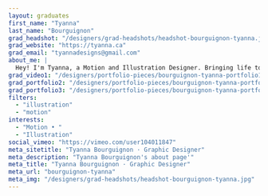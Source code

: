 ```yaml
---
layout: graduates
first_name: "Tyanna"
last_name: "Bourguignon"
grad_headshot: "/designers/grad-headshots/headshot-bourguignon-tyanna.jpg"
grad_website: "https://tyanna.ca"
grad_email: "tyannadesigns@gmail.com"
about_me: |
  Hey! I'm Tyanna, a Motion and Illustration Designer. Bringing life to a piece to tell a story has always been one of my favourite things. The fact that I can now do this, and help companies tell their stories brings me so much joy.
grad_video1: "/designers/portfolio-pieces/bourguignon-tyanna-portfolio1.mp4"
grad_portfolio2: "/designers/portfolio-pieces/bourguignon-tyanna-portfolio2.jpg"
grad_portfolio3: "/designers/portfolio-pieces/bourguignon-tyanna-portfolio3.jpg"
filters:
  - "illustration"
  - "motion"
interests:
  - "Motion • "
  - "Illustration"
social_vimeo: "https://vimeo.com/user104011847"
meta_sitetitle: "Tyanna Bourguignon · Graphic Designer"
meta_description: "Tyanna Bourguignon's about page'"
meta_title: "Tyanna Bourguignon · Graphic Designer"
meta_url: "bourguignon-tyanna"
meta_img: "/designers/grad-headshots/headshot-bourguignon-tyanna.jpg"
---
```

